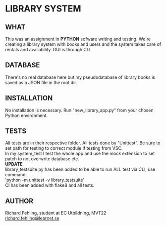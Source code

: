 # LIBRARY SYSTEM

## WHAT
This was an assignment in **PYTHON** sofware writing and testing.
We're creating a library system with books and users and the system
takes care of rentals and availability.
GUI is through CLI.

## DATABASE
There's no real database here but my pseudodatabase of library books
is saved as a JSON file in the root dir.

## INSTALLATION
No installation is necessary. Run "new_library_app.py" from your chosen Python environment.

## TESTS
All tests are in their respective folder. All tests done by "Unittest". Be sure to set path 
for testing to correct module if testing from VSC.<br/>
In my system_test I test the whole app and use the mock extension to set patch to not overwrite
database etc.<br/>
**UPDATE**<br/>library_testsuite.py has been added to be able to run ALL test via CLI, use command<br/>
'python -m unittest -v library_testsuite'<br/>
CI has been added with flake8 and all tests.


## AUTHOR
Richard Fehling, student at EC Utbildning, MVT22<br/>
richard.fehling@learnet.se
